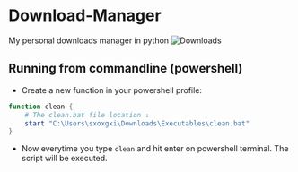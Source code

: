 # Download-Manager
My personal downloads manager in python
![Downloads](https://i.ibb.co/3hMVR5L/Screenshot-2022-06-12-142000.png "Downloads Folder")
## Running from commandline (powershell)
* Create a new function in your powershell profile:
```ps1
function clean {
    # The clean.bat file location ↓
    start "C:\Users\sxoxgxi\Downloads\Executables\clean.bat"
}
```
* Now everytime you type `clean` and hit enter on powershell terminal. The script will be executed.
